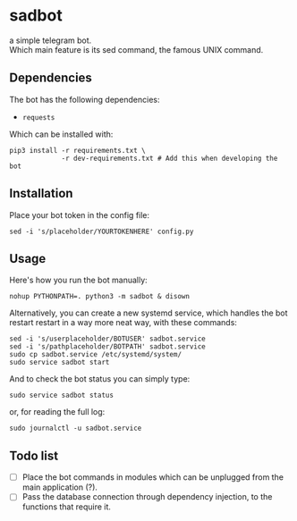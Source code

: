 # sadbot
a simple telegram bot.  
Which main feature is its sed command, the famous UNIX command.

## Dependencies
The bot has the following dependencies:
- `requests`

Which can be installed with:
```
pip3 install -r requirements.txt \
             -r dev-requirements.txt # Add this when developing the bot
```

## Installation
Place your bot token in the config file:
```
sed -i 's/placeholder/YOURTOKENHERE' config.py
```

## Usage
Here's how you run the bot manually:  
```
nohup PYTHONPATH=. python3 -m sadbot & disown
```
Alternatively, you can create a new systemd service, which handles the bot restart
restart in a way more neat way, with these commands:
```
sed -i 's/userplaceholder/BOTUSER' sadbot.service
sed -i 's/pathplaceholder/BOTPATH' sadbot.service
sudo cp sadbot.service /etc/systemd/system/
sudo service sadbot start
```
And to check the bot status you can simply type:
```
sudo service sadbot status
```
or, for reading the full log:
```
sudo journalctl -u sadbot.service
```

## Todo list
- [ ] Place the bot commands in modules which can be unplugged from the
main application (?).
- [ ] Pass the database connection through dependency injection, to the
functions that require it.
